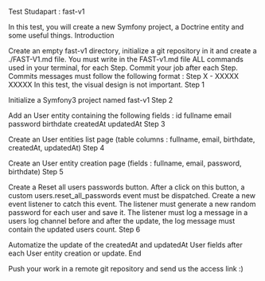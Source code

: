 Test Studapart : fast-v1

In this test, you will create a new Symfony project, a Doctrine entity and some useful things.
Introduction

Create an empty fast-v1 directory, initialize a git repository in it and create a ./FAST-V1.md file.
You must write in the FAST-v1.md file ALL commands used in your terminal, for each Step.
Commit your job after each Step. Commits messages must follow the following format : Step X - XXXXX XXXXX
In this test, the visual design is not important.
Step 1

Initialize a Symfony3 project named fast-v1
Step 2

Add an User entity containing the following fields :
id
fullname
email
password
birthdate
createdAt
updatedAt
Step 3

Create an User entities list page (table columns : fullname, email, birthdate, createdAt, updatedAt)
Step 4

Create an User entity creation page (fields : fullname, email, password, birthdate)
Step 5

Create a Reset all users passwords button. After a click on this button, a custom users.reset_all_passwords event must be dispatched.
Create a new event listener to catch this event. The listener must generate a new random password for each user and save it.
The listener must log a message in a users log channel before and after the update, the log message must contain the updated users count.
Step 6

Automatize the update of the createdAt and updatedAt User fields after each User entity creation or update.
End

Push your work in a remote git repository and send us the access link :)
